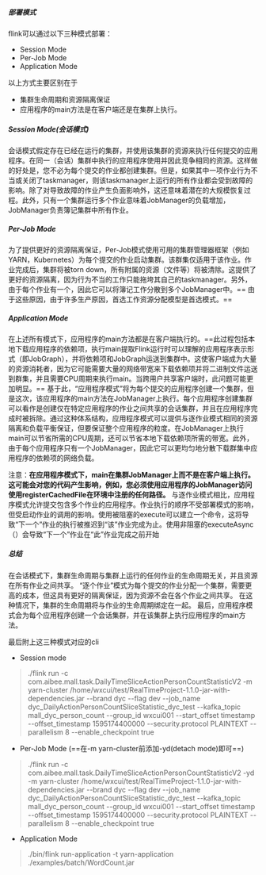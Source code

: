 ##### 部署模式
flink可以通过以下三种模式部署：

- Session Mode
- Per-Job Mode
- Application Mode

以上方式主要区别在于
- 集群生命周期和资源隔离保证
- 应用程序的main方法是在客户端还是在集群上执行。

##### Session Mode(会话模式)
会话模式假定存在已经在运行的集群，并使用该集群的资源来执行任何提交的应用程序。在同一（会话）集群中执行的应用程序使用并因此竞争相同的资源。这样做的好处是，您不必为每个提交的作业都创建集群。但是，如果其中一项作业行为不当或关闭了taskmanager，则该taskmanager上运行的所有作业都会受到故障的影响。除了对导致故障的作业产生负面影响外，这还意味着潜在的大规模恢复过程。此外，只有一个集群运行多个作业意味着JobManager的负载增加，JobManager负责簿记集群中所有作业。

##### Per-Job Mode
为了提供更好的资源隔离保证，Per-Job模式使用可用的集群管理器框架（例如YARN，Kubernetes）为每个提交的作业启动集群。该群集仅适用于该作业。作业完成后，集群将被torn down，所有附属的资源（文件等）将被清除。这提供了更好的资源隔离，因为行为不当的工作只能拖垮其自己的taskmanager。另外，由于每个作业有一个，因此它可以将簿记工作分散到多个JobManager中。== 由于这些原因，由于许多生产原因，首选工作资源分配模型是首选模式。==

##### Application Mode
在上述所有模式下，应用程序的main方法都是在客户端执行的。==此过程包括本地下载应用程序的依赖项，执行main提取Flink运行时可以理解的应用程序表示形式（即JobGraph），并将依赖项和JobGraph运送到集群中。这使客户端成为大量的资源消耗者，因为它可能需要大量的网络带宽来下载依赖项并将二进制文件运送到群集，并且需要CPU周期来执行main。当跨用户共享客户端时，此问题可能更加明显。==
基于此，“应用程序模式”将为每个提交的应用程序创建一个集群，但是这次，该应用程序的main方法在JobManager上执行。每个应用程序创建集群可以看作是创建仅在特定应用程序的作业之间共享的会话集群，并且在应用程序完成时被拆除。通过这种体系结构，应用程序模式可以提供与逐作业模式相同的资源隔离和负载平衡保证，但要保证整个应用程序的粒度。在JobManager上执行main可以节省所需的CPU周期，还可以节省本地下载依赖项所需的带宽。此外，由于每个应用程序只有一个JobManager，因此它可以更均匀地分散下载群集中应用程序的依赖项的网络负载。

注意：__在应用程序模式下，main在集群JobManager上而不是在客户端上执行。这可能会对您的代码产生影响，例如，您必须使用应用程序的JobManager访问使用registerCachedFile在环境中注册的任何路径。__
与逐作业模式相比，应用程序模式允许提交包含多个作业的应用程序。作业执行的顺序不受部署模式的影响，但受启动作业的调用的影响。使用被阻塞的execute可以建立一个命令，这将导致“下一个”作业的执行被推迟到“该”作业完成为止。使用非阻塞的executeAsync（）会导致“下一个”作业在“此”作业完成之前开始
##### 总结
在会话模式下，集群生命周期与集群上运行的任何作业的生命周期无关，并且资源在所有作业之间共享。 “逐个作业”模式为每个提交的作业分配一个集群，需要更高的成本，但这具有更好的隔离保证，因为资源不会在各个作业之间共享。 在这种情况下，集群的生命周期将与作业的生命周期绑定在一起。 最后，应用程序模式会为每个应用程序创建一个会话集群，并在该集群上执行应用程序的main方法。

最后附上这三种模式对应的cli
- Session mode
>./flink run -c com.aibee.mall.task.DailyTimeSliceActionPersonCountStatisticV2 -m yarn-cluster /home/wxcui/test/RealTimeProject-1.1.0-jar-with-dependencies.jar --brand dyc --flag dev --job_name dyc_DailyActionPersonCountSliceStatistic_dyc_test --kafka_topic mall_dyc_person_count --group_id wxcui001 --start_offset timestamp --offset_timestamp 1595174400000 --security.protocol PLAINTEXT --parallelism 8 --enable_checkpoint true
- Per-Job Mode (==在-m yarn-cluster前添加-yd(detach mode)即可==)
> ./flink run -c com.aibee.mall.task.DailyTimeSliceActionPersonCountStatisticV2 -yd -m yarn-cluster /home/wxcui/test/RealTimeProject-1.1.0-jar-with-dependencies.jar --brand dyc --flag dev --job_name dyc_DailyActionPersonCountSliceStatistic_dyc_test --kafka_topic mall_dyc_person_count --group_id wxcui001 --start_offset timestamp --offset_timestamp 1595174400000 --security.protocol PLAINTEXT --parallelism 8 --enable_checkpoint true
- Application Mode
> ./bin/flink run-application -t yarn-application ./examples/batch/WordCount.jar
